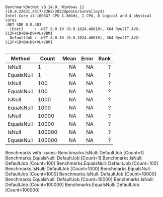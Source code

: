 ```

BenchmarkDotNet v0.14.0, Windows 11 (10.0.22631.4317/23H2/2023Update/SunValley3)
Intel Core i7-1065G7 CPU 1.30GHz, 1 CPU, 8 logical and 4 physical cores
.NET SDK 8.0.403
  [Host]     : .NET 8.0.10 (8.0.1024.46610), X64 RyuJIT AVX-512F+CD+BW+DQ+VL+VBMI
  DefaultJob : .NET 8.0.10 (8.0.1024.46610), X64 RyuJIT AVX-512F+CD+BW+DQ+VL+VBMI


```
| Method     | Count  | Mean | Error | Rank |
|----------- |------- |-----:|------:|-----:|
| IsNull     | 1      |   NA |    NA |    ? |
| EqualsNull | 1      |   NA |    NA |    ? |
| IsNull     | 100    |   NA |    NA |    ? |
| EqualsNull | 100    |   NA |    NA |    ? |
| IsNull     | 1000   |   NA |    NA |    ? |
| EqualsNull | 1000   |   NA |    NA |    ? |
| IsNull     | 10000  |   NA |    NA |    ? |
| EqualsNull | 10000  |   NA |    NA |    ? |
| IsNull     | 100000 |   NA |    NA |    ? |
| EqualsNull | 100000 |   NA |    NA |    ? |

Benchmarks with issues:
  Benchmarks.IsNull: DefaultJob [Count=1]
  Benchmarks.EqualsNull: DefaultJob [Count=1]
  Benchmarks.IsNull: DefaultJob [Count=100]
  Benchmarks.EqualsNull: DefaultJob [Count=100]
  Benchmarks.IsNull: DefaultJob [Count=1000]
  Benchmarks.EqualsNull: DefaultJob [Count=1000]
  Benchmarks.IsNull: DefaultJob [Count=10000]
  Benchmarks.EqualsNull: DefaultJob [Count=10000]
  Benchmarks.IsNull: DefaultJob [Count=100000]
  Benchmarks.EqualsNull: DefaultJob [Count=100000]
